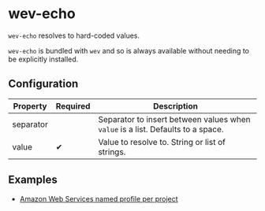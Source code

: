 # wev-echo

`wev-echo` resolves to hard-coded values.

`wev-echo` is bundled with `wev` and so is always available without needing to be explicitly installed.

## Configuration

| Property  | Required | Description                                                                     |
|-----------|----------|---------------------------------------------------------------------------------|
| separator |          | Separator to insert between values when `value` is a list. Defaults to a space. |
| value     | ✔        | Value to resolve to. String or list of strings.                                 |

## Examples

- [Amazon Web Services named profile per project](/examples/aws-profile-per-project)
